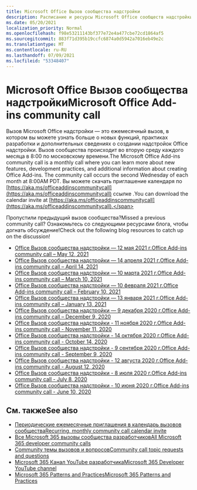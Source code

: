```yaml
---
title: Microsoft Office Вызов сообщества надстройки
description: Расписание и ресурсы Microsoft Office сообществ надстройки
ms.date: 05/20/2021
localization_priority: Normal
ms.openlocfilehash: f98e53211143bf377e72e4a477cbe72cd1864af5
ms.sourcegitcommit: 883f71d395b19ccfc6874a0d5942a7016eb49e2c
ms.translationtype: MT
ms.contentlocale: ru-RU
ms.lasthandoff: 07/09/2021
ms.locfileid: "53348407"
---
```

# <a name="microsoft-office-add-ins-community-call"></a><span data-ttu-id="c58ee-103">Microsoft Office Вызов сообщества надстройки</span><span class="sxs-lookup"><span data-stu-id="c58ee-103">Microsoft Office Add-ins community call</span></span>

<span data-ttu-id="c58ee-104">Вызов Microsoft Office надстройки — это ежемесячный вызов, в котором вы можете узнать больше о новых функций, практиках разработки и дополнительных сведениях о создании надстройок Office надстройки. Вызов сообщества происходит во вторую среду каждого месяца в 8:00 по московскому времени.</span><span class="sxs-lookup"><span data-stu-id="c58ee-104">The Microsoft Office Add-ins community call is a monthly call where you can learn more about new features, development practices, and additional information about creating Office Add-ins. The community call occurs the second Wednesday of each month at 8:00AM PDT.</span></span> <span data-ttu-id="c58ee-105">Вы можете скачать приглашение календаря по [https://aka.ms/officeaddinscommunitycall](https://aka.ms/officeaddinscommunitycall) ссылке .</span><span class="sxs-lookup"><span data-stu-id="c58ee-105">You can download the calendar invite at [https://aka.ms/officeaddinscommunitycall](https://aka.ms/officeaddinscommunitycall).</span></span>

<span data-ttu-id="c58ee-106">Пропустили предыдущий вызов сообщества?</span><span class="sxs-lookup"><span data-stu-id="c58ee-106">Missed a previous community call?</span></span> <span data-ttu-id="c58ee-107">Ознакомьтесь со следующими ресурсами блога, чтобы догнать обсуждение!</span><span class="sxs-lookup"><span data-stu-id="c58ee-107">Check out the following blog resources to catch up on the discussion!</span></span>
- [<span data-ttu-id="c58ee-108">Office Вызов сообщества надстройки — 12 мая 2021 г.</span><span class="sxs-lookup"><span data-stu-id="c58ee-108">Office Add-ins community call – May 12, 2021</span></span>](https://techcommunity.microsoft.com/t5/microsoft-365-pnp-blog/office-add-ins-community-call-may-2021/ba-p/2369804)
- [<span data-ttu-id="c58ee-109">Office Вызов сообщества надстройки — 14 апреля 2021 г.</span><span class="sxs-lookup"><span data-stu-id="c58ee-109">Office Add-ins community call – April 14, 2021</span></span>](https://techcommunity.microsoft.com/t5/microsoft-365-pnp-blog/office-add-ins-community-call-april-14-2021/ba-p/2318886)
- [<span data-ttu-id="c58ee-110">Office Вызов сообщества надстройки — 10 марта 2021 г.</span><span class="sxs-lookup"><span data-stu-id="c58ee-110">Office Add-ins community call – March 10, 2021</span></span>](https://techcommunity.microsoft.com/t5/microsoft-365-pnp-blog/office-add-ins-community-call-march-10-2021/ba-p/2205369)
- [<span data-ttu-id="c58ee-111">Office Вызов сообщества надстройки — 10 февраля 2021 г.</span><span class="sxs-lookup"><span data-stu-id="c58ee-111">Office Add-ins community call – February 10, 2021</span></span>](https://developer.microsoft.com/office/blogs/office-add-ins-community-call-february-10-2021/)
- [<span data-ttu-id="c58ee-112">Office Вызов сообщества надстройки — 13 января 2021 г.</span><span class="sxs-lookup"><span data-stu-id="c58ee-112">Office Add-ins community call – January 13, 2021</span></span>](https://developer.microsoft.com/office/blogs/office-add-ins-community-call-january-13-2021%e2%80%af/)
- [<span data-ttu-id="c58ee-113">Office Вызов сообщества надстройки — 9 декабря 2020 г.</span><span class="sxs-lookup"><span data-stu-id="c58ee-113">Office Add-ins community call – December 9, 2020</span></span>](https://developer.microsoft.com/microsoft-365/blogs/office-add-ins-community-call-december-9-2020/)
- [<span data-ttu-id="c58ee-114">Office Вызов сообщества надстройки - 11 ноября 2020 г.</span><span class="sxs-lookup"><span data-stu-id="c58ee-114">Office Add-ins community call - November 11, 2020</span></span>](https://developer.microsoft.com/office/blogs/office-add-ins-community-call-november-11-2020/)
- [<span data-ttu-id="c58ee-115">Office Вызов сообщества надстройки - 14 октября 2020 г.</span><span class="sxs-lookup"><span data-stu-id="c58ee-115">Office Add-ins community call - October 14, 2020</span></span>](https://developer.microsoft.com/office/blogs/office-add-ins-community-call-october-14-2020%E2%80%AF/)
- [<span data-ttu-id="c58ee-116">Office Вызов сообщества надстройки - 9 сентября 2020 г.</span><span class="sxs-lookup"><span data-stu-id="c58ee-116">Office Add-ins community call - September 9, 2020</span></span>](https://developer.microsoft.com/office/blogs/office-add-ins-community-call-september-9-2020/)
- [<span data-ttu-id="c58ee-117">Office Вызов сообщества надстройки - 12 августа 2020 г.</span><span class="sxs-lookup"><span data-stu-id="c58ee-117">Office Add-ins community call - August 12, 2020</span></span>](https://developer.microsoft.com/office/blogs/office-add-ins-community-call-august-12-2020%E2%80%AF/)
- [<span data-ttu-id="c58ee-118">Office Вызов сообщества надстройки - 8 июля 2020 г.</span><span class="sxs-lookup"><span data-stu-id="c58ee-118">Office Add-ins community call - July 8, 2020</span></span>](https://developer.microsoft.com/office/blogs/office-add-ins-community-call-july-8-2020/)
- [<span data-ttu-id="c58ee-119">Office Вызов сообщества надстройки - 10 июня 2020 г.</span><span class="sxs-lookup"><span data-stu-id="c58ee-119">Office Add-ins community call - June 10, 2020</span></span>](https://developer.microsoft.com/office/blogs/office-add-ins-community-call-june-10-2020/)

## <a name="see-also"></a><span data-ttu-id="c58ee-120">См. также</span><span class="sxs-lookup"><span data-stu-id="c58ee-120">See also</span></span>

- [<span data-ttu-id="c58ee-121">Периодические ежемесячные приглашения в календарь вызовов сообщества</span><span class="sxs-lookup"><span data-stu-id="c58ee-121">Recurring, monthly community call calendar invite</span></span>](https://aka.ms/officeaddinscommunitycall)
- [<span data-ttu-id="c58ee-122">Все Microsoft 365 вызовы сообщества разработчиков</span><span class="sxs-lookup"><span data-stu-id="c58ee-122">All Microsoft 365 developer community calls</span></span>](https://aka.ms/M365DevCalls)
- [<span data-ttu-id="c58ee-123">Community темы вызовов и вопросов</span><span class="sxs-lookup"><span data-stu-id="c58ee-123">Community call topic requests and questions</span></span>](https://aka.ms/officeaddinsform)
- [<span data-ttu-id="c58ee-124">Microsoft 365 Канал YouTube разработчика</span><span class="sxs-lookup"><span data-stu-id="c58ee-124">Microsoft 365 Developer YouTube channel</span></span>](https://aka.ms/OfficeDevYouTube)
- [<span data-ttu-id="c58ee-125">Microsoft 365 Patterns and Practices</span><span class="sxs-lookup"><span data-stu-id="c58ee-125">Microsoft 365 Patterns and Practices</span></span>](https://aka.ms/M365PnP)
